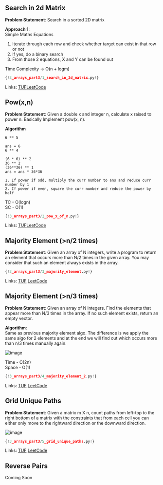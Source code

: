 ## Search in 2d Matrix

**Problem Statement**: Search in a sorted 2D matrix<br>

**Approach 1**:<br>
Simple Maths Equations<br>
1. Iterate through each row and check whether target can exist in that row or not<br>
2. If yes, do a binary search<br>
3. From those 2 equations, X and Y can be found out<br>

Time Complexity -> O(n + logm)

```py
{!3_arrays_part3/1_search_in_2d_matrix.py!}
```
Links: [TUF](https://takeuforward.org/data-structure/search-in-a-sorted-2d-matrix/)[LeetCode](https://leetcode.com/problems/search-a-2d-matrix/)<br>

## Pow(x,n)

**Problem Statement**: Given a double x and integer n, calculate x raised to power n. Basically Implement pow(x, n).<br>

**Algorithm**<br>
```
6 ** 5

ans = 6
6 ** 4

(6 * 6) ** 2
36 ** 2
(36**36) ** 1
ans = ans * 36*36

1. If power if odd, multiply the curr number to ans and reduce curr number by 1
2. If power if even, square the curr number and reduce the power by half
```


TC - O(logn)<br>
SC - O(1)

```py
{!3_arrays_part3/2_pow_x_of_n.py!}
```
Links: [TUF](https://takeuforward.org/data-structure/implement-powxn-x-raised-to-the-power-n/)[LeetCode](https://leetcode.com/problems/powx-n/)<br>

## Majority Element (>n/2 times)

**Problem Statement**: Given an array of N integers, write a program to return an element that occurs more than N/2 times in the given array. You may consider that such an element always exists in the array.<br>


```py
{!3_arrays_part3/3_majority_element.py!}
```

Links: [TUF](ttps://takeuforward.org/data-structure/find-the-majority-element-that-occurs-more-than-n-2-times/) [LeetCode](https://leetcode.com/problems/majority-element/)<br>



## Majority Element (>n/3 times)

**Problem Statement**: Given an array of N integers. Find the elements that appear more than N/3 times in the array. If no such element exists, return an empty vector.<br>



**Algorithm**:<br>
Same as previous majority element algo. The difference is we apply the same algo for 2 elements and at the end we will find out which occurs more than n/3 times manually again.<br>

![image](https://static.takeuforward.org/wp/uploads/2023/04/Screenshot-2023-04-20-224857.png)

Time - O(2n)<br>
Space - O(1)

```py
{!3_arrays_part3/4_majority_element_2.py!}
```
Links: [TUF](https://takeuforward.org/data-structure/majority-elementsn-3-times-find-the-elements-that-appears-more-than-n-3-times-in-the-array/) [LeetCode](https://leetcode.com/problems/majority-element-ii/)<br>

## Grid Unique Paths

**Problem Statement**: Given a matrix m X n, count paths from left-top to the right bottom of a matrix with the constraints that from each cell you can either only move to the rightward direction or the downward direction.<br>

![image](https://assets.leetcode.com/uploads/2018/10/22/robot_maze.png)

```py
{!3_arrays_part3/5_grid_unique_paths.py!}
```

Links: [TUF](https://takeuforward.org/data-structure/grid-unique-paths-count-paths-from-left-top-to-the-right-bottom-of-a-matrix/) [LeetCode](https://leetcode.com/problems/unique-paths/)<br>


## Reverse Pairs

Coming Soon